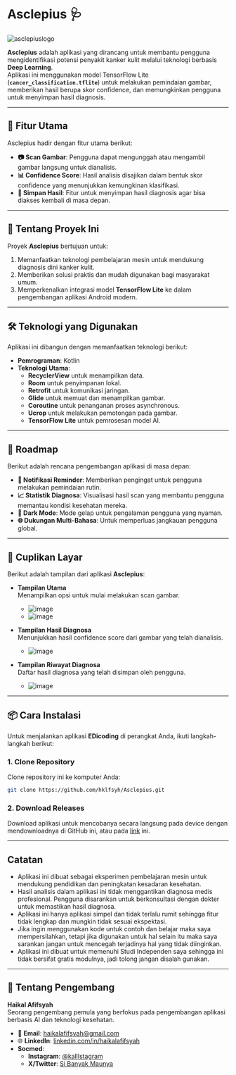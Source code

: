 # **Asclepius** 🩺  
![asclepiuslogo](https://github.com/user-attachments/assets/40dfda88-0fcb-4da5-8c34-8eaeb08da6ae)

**Asclepius** adalah aplikasi yang dirancang untuk membantu pengguna mengidentifikasi potensi penyakit kanker kulit melalui teknologi berbasis **Deep Learning**.  
Aplikasi ini menggunakan model TensorFlow Lite (**`cancer_classification.tflite`**) untuk melakukan pemindaian gambar, memberikan hasil berupa skor confidence, dan memungkinkan pengguna untuk menyimpan hasil diagnosis.  

---

## **📌 Fitur Utama**
Asclepius hadir dengan fitur utama berikut:  
- **📷 Scan Gambar**: Pengguna dapat mengunggah atau mengambil gambar langsung untuk dianalisis.  
- **📊 Confidence Score**: Hasil analisis disajikan dalam bentuk skor confidence yang menunjukkan kemungkinan klasifikasi.  
- **💾 Simpan Hasil**: Fitur untuk menyimpan hasil diagnosis agar bisa diakses kembali di masa depan.
---

## **📖 Tentang Proyek Ini**
Proyek **Asclepius** bertujuan untuk:  
1. Memanfaatkan teknologi pembelajaran mesin untuk mendukung diagnosis dini kanker kulit.  
2. Memberikan solusi praktis dan mudah digunakan bagi masyarakat umum.  
3. Memperkenalkan integrasi model **TensorFlow Lite** ke dalam pengembangan aplikasi Android modern.  

---

## **🛠️ Teknologi yang Digunakan**
Aplikasi ini dibangun dengan memanfaatkan teknologi berikut:  
- **Pemrograman**: Kotlin  
- **Teknologi Utama**:  
  - **RecyclerView** untuk menampilkan data.  
  - **Room** untuk penyimpanan lokal.  
  - **Retrofit** untuk komunikasi jaringan.  
  - **Glide** untuk memuat dan menampilkan gambar.  
  - **Coroutine** untuk penanganan proses asynchronous.
  - **Ucrop** untuk melakukan pemotongan pada gambar.  
  - **TensorFlow Lite** untuk pemrosesan model AI.  

---

## **🚀 Roadmap**  
Berikut adalah rencana pengembangan aplikasi di masa depan:  
- **🔔 Notifikasi Reminder**: Memberikan pengingat untuk pengguna melakukan pemindaian rutin.  
- **📈 Statistik Diagnosa**: Visualisasi hasil scan yang membantu pengguna memantau kondisi kesehatan mereka.
- **🌙 Dark Mode**: Mode gelap untuk pengalaman pengguna yang nyaman. 
- **🌐 Dukungan Multi-Bahasa**: Untuk memperluas jangkauan pengguna global.  

---

## **📸 Cuplikan Layar**
Berikut adalah tampilan dari aplikasi **Asclepius**:  

- **Tampilan Utama**  
Menampilkan opsi untuk mulai melakukan scan gambar.
  -  ![image](https://github.com/user-attachments/assets/ae278608-d941-4438-8674-90439f5f7085)
  -  ![image](https://github.com/user-attachments/assets/01896cb7-289a-47bf-b38b-1f254bd26843)

- **Tampilan Hasil Diagnosa**  
Menunjukkan hasil confidence score dari gambar yang telah dianalisis.
  -  ![image](https://github.com/user-attachments/assets/d31508f7-5f61-47d6-be00-3296079544b4)

- **Tampilan Riwayat Diagnosa**  
Daftar hasil diagnosa yang telah disimpan oleh pengguna.  
  - ![image](https://github.com/user-attachments/assets/64be1c95-975d-446d-97d5-cb4b8c2ae447)

---

## **📦 Cara Instalasi**
Untuk menjalankan aplikasi **EDicoding** di perangkat Anda, ikuti langkah-langkah berikut:  

### 1. **Clone Repository**  
Clone repository ini ke komputer Anda:  
```bash
git clone https://github.com/hklfsyh/Asclepius.git
```
### 2. **Download Releases**
Download aplikasi untuk mencobanya secara langsung pada device dengan mendownloadnya di GitHub ini, atau pada [link](https://github.com/hklfsyh/EDicoding/releases/tag/v1.0.0) ini.

---

## **Catatan**  
- Aplikasi ini dibuat sebagai eksperimen pembelajaran mesin untuk mendukung pendidikan dan peningkatan kesadaran kesehatan.  
- Hasil analisis dalam aplikasi ini tidak menggantikan diagnosa medis profesional. Pengguna disarankan untuk berkonsultasi dengan dokter untuk memastikan hasil diagnosa.
- Aplikasi ini hanya aplikasi simpel dan tidak terlalu rumit sehingga fitur tidak lengkap dan mungkin tidak sesuai ekspektasi.
- Jika ingin menggunakan kode untuk contoh dan belajar maka saya mempersilahkan, tetapi jika digunakan untuk hal selain itu maka saya sarankan jangan untuk mencegah terjadinya hal yang tidak diinginkan.
- Aplikasi ini dibuat untuk memenuhi Studi Independen saya sehingga ini tidak bersifat gratis modulnya, jadi tolong jangan disalah gunakan.

---

## **🌟 Tentang Pengembang**  
**Haikal Afifsyah**  
Seorang pengembang pemula yang berfokus pada pengembangan aplikasi berbasis AI dan teknologi kesehatan.  

- 📧 **Email**: haikalafifsyah@gmail.com  
- 🌐 **LinkedIn**: [linkedin.com/in/haikalafifsyah](https://www.linkedin.com/in/hklfsyh-haikal/)  
- **Socmed**:  
  - **Instagram**: [@kalllstagram](https://www.instagram.com/kalllstagram/)  
  - **X/Twitter**: [Si Banyak Maunya](https://x.com/MaujadiAnonimus)  
